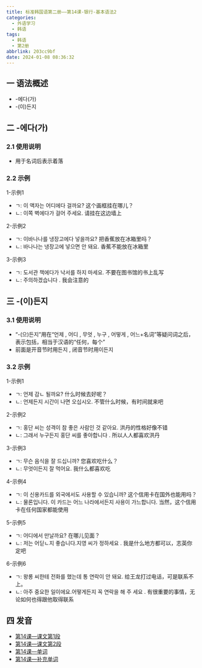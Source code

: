```yaml
---
title: 标准韩国语第二册——第14课-银行-基本语法2
categories:
  - 外语学习
  - 韩语
tags:
  - 韩语
  - 第2册
abbrlink: 203cc9bf
date: 2024-01-08 08:36:32
---
```

## 一 语法概述

* -에다(가)
* -(이)든지

<!--more-->

## 二 -에다(가)

### 2.1 使用说明

* 用于名词后表示着落

### 2.2 示例

1-示例1

* ㄱ: 이 액자는 어디에다 걸까요? 这个画框挂在哪儿？
* ㄴ:   이쪽 벽에다가 걸어 주세요. 请挂在这边墙上

2-示例2

* ㄱ:  이바나나를 냉장고에다 넣을까요? 把香蕉放在冰箱里吗？
* ㄴ:   바나나는 냉장고에 넣으면 안 돼요. 香蕉不能放在冰箱里

3-示例3

* ㄱ:  도서관 책에다가 낙서를 하지 마세요. 不要在图书馆的书上乱写
* ㄴ:  주의하겠습니다 . 我会注意的

## 三 -(이)든지

### 3.1 使用说明

* “-(으)든지”用在“언제 , 어디 , 무엇 , 누구 , 어떻게 , 어느+名词”等疑问词之后，表示包括，相当于汉语的“任何，每个”
* 前面是开音节时用든지 , 闭音节时用이든지

### 3.2 示例

1-示例1

* ㄱ: 언제 감ㄴ 될까요? 什么时候去好呢？
* ㄴ:  언제든지 시간이 나면 오십시오. 不管什么时候，有时间就来吧

2-示例2

* ㄱ: 홍단 씨는 성격이 참 좋은 사람인 것 같아요. 洪丹的性格好像不错
* ㄴ:  그래서 누구든지 홍단 씨를 좋아합니다 . 所以人人都喜欢洪丹

3-示例3

* ㄱ: 무슨 음식을 잘 드십니까? 您喜欢吃什么？
* ㄴ:  무엇이든지 잘 먹어요. 我什么都喜欢吃

4-示例4

* ㄱ: 이 신용카드를 외국에서도 사용할 수 있습니까? 这个信用卡在国外也能用吗？
* ㄴ:  물론입니다. 이 카드는 어느 나라에서든지 사용이 가느합니다. 当然，这个信用卡在任何国家都能使用

5-示例5

* ㄱ:  어디에서 만날까요? 在哪儿见面？
* ㄴ:  저는 어딛ㄴ지 좋습니다.지영 씨가 정하세요 . 我是什么地方都可以，志英你定吧

6-示例6

* ㄱ:  왕롱 씨한테 전화를 했는데 통 연락이 안 돼요. 给王龙打过电话，可是联系不上。
* ㄴ:  아주 중요한 일이에요.어떻게든지 꼭 연락을 해 주 세요 . 有很重要的事情，无论如何也得跟他取得联系

## 四 发音

* [第14课—课文第1段][1]
* [第14课—课文第2段][2]
* [第14课—单词][3]
* [第14课—补充单词][4]



[1]:https://active.clewm.net/El5WQ0?qrurl=http://qr31.cn/El5WQ0&gtype=1&key=ba1e8172437799d9b04118cff75fbf4970cbbe0651
[2]:https://active.clewm.net/FRIp4L?qrurl=http://qr31.cn/FRIp4L&gtype=1&key=77b351784e80c4abf04118186ee035b2d0adff0678
[3]:https://active.clewm.net/Fd1QNw?qrurl=http://qr31.cn/Fd1QNw&gtype=1&key=18ecb17b81d46345e0411810abebc38918eaf6d713
[4]:https://active.clewm.net/DxAuFk?qrurl=http://qr31.cn/DxAuFk&gtype=1&key=634d8178f674d1dab041180e88f8a0757659b5c742